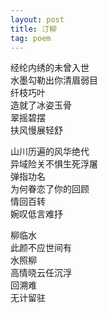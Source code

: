 ```yaml
---
layout: post
title: 汀柳
tag: poem
---
```


经纶内绣的未曾入世<br />
水墨勾勒出你清眉弱目<br />
纤枝巧叶<br />
造就了冰姿玉骨<br />
翠摇碧摆<br />
扶风慢展轻舒

山川历遍的风华绝代<br />
异域险关不惧生死浮屠<br />
弹指功名<br />
为何眷恋了你的回顾<br />
情回百转<br />
婉叹低言难抒

柳临水<br />
此颜不应世间有<br />
水照柳<br />
高情晓云任沉浮<br />
回溯难<br />
无计留驻
